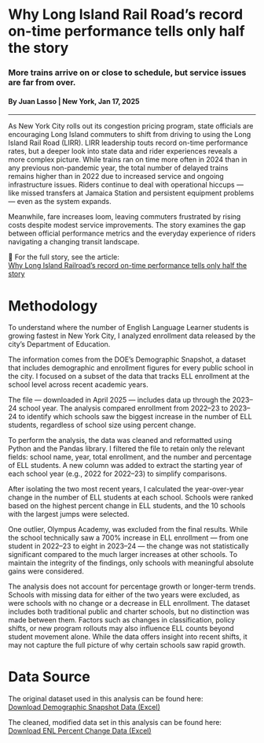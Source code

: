 # Why Long Island Rail Road’s record on-time performance tells only half the story
### More trains arrive on or close to schedule, but service issues are far from over.
#### By Juan Lasso | New York, Jan 17, 2025
---
As New York City rolls out its congestion pricing program, state officials are encouraging Long Island commuters to shift from driving to using the Long Island Rail Road (LIRR). LIRR leadership touts record on-time performance rates, but a deeper look into state data and rider experiences reveals a more complex picture. While trains ran on time more often in 2024 than in any previous non-pandemic year, the total number of delayed trains remains higher than in 2022 due to increased service and ongoing infrastructure issues. Riders continue to deal with operational hiccups — like missed transfers at Jamaica Station and persistent equipment problems — even as the system expands. 

Meanwhile, fare increases loom, leaving commuters frustrated by rising costs despite modest service improvements. The story examines the gap between official performance metrics and the everyday experience of riders navigating a changing transit landscape. 

🔗 For the full story, see the article:  
[Why Long Island Railroad’s record on-time performance tells only half the story](https://www.liherald.com/stories/why-long-island-rail-roads-record-on-time-performance-tells-only-half-the-story,212536)

# Methodology 
To understand where the number of English Language Learner students is growing fastest in New York City, I analyzed enrollment data released by the city’s Department of Education.

The information comes from the DOE’s Demographic Snapshot, a dataset that includes demographic and enrollment figures for every public school in the city. I focused on a subset of the data that tracks ELL enrollment at the school level across recent academic years.

The file — downloaded in April 2025 — includes data up through the 2023–24 school year. The analysis compared enrollment from 2022–23 to 2023–24 to identify which schools saw the biggest increase in the number of ELL students, regardless of school size using percent change.

To perform the analysis, the data was cleaned and reformatted using Python and the Pandas library. I filtered the file to retain only the relevant fields: school name, year, total enrollment, and the number and percentage of ELL students. A new column was added to extract the starting year of each school year (e.g., 2022 for 2022–23) to simplify comparisons.

After isolating the two most recent years, I calculated the year-over-year change in the number of ELL students at each school. Schools were ranked based on the highest percent change in ELL students, and the 10 schools with the largest jumps were selected.

One outlier, Olympus Academy, was excluded from the final results. While the school technically saw a 700% increase in ELL enrollment — from one student in 2022–23 to eight in 2023–24 — the change was not statistically significant compared to the much larger increases at other schools. To maintain the integrity of the findings, only schools with meaningful absolute gains were considered.

The analysis does not account for percentage growth or longer-term trends. Schools with missing data for either of the two years were excluded, as were schools with no change or a decrease in ELL enrollment. The dataset includes both traditional public and charter schools, but no distinction was made between them.
Factors such as changes in classification, policy shifts, or new program rollouts may also influence ELL counts beyond student movement alone. While the data offers insight into recent shifts, it may not capture the full picture of why certain schools saw rapid growth.


# Data Source

The original dataset used in this analysis can be found here:  
[Download Demographic Snapshot Data (Excel)](https://github.com/Juan-Lasso/ELL_Final_Story/raw/main/ELL_data_folder/raw-data/Demographic_Snapshot_ENL.xlsx)

The cleaned, modified data set in this analysis can be found here:
[Download ENL Percent Change Data (Excel)](https://github.com/Juan-Lasso/ELL_Final_Story/raw/main/ENL_percent_change.xlsx)
